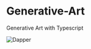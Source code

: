 # Generative-Art
Generative Art with Typescript 



![Dapper](https://user-images.githubusercontent.com/68432004/149388985-67ac76a3-d156-40eb-9f6f-89c6726b4bca.png)

